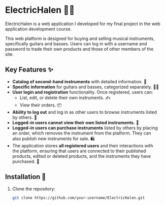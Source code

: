 # ElectricHalen 🎸🎶

ElectricHalen is a web application I developed for my final project in the web application development course.

This web platform is designed for buying and selling musical instruments, specifically guitars and basses. Users can log in with a username and password to trade their own products and those of other members of the site.

## Key Features ✨

- **Catalog of second-hand instruments** with detailed information. 🛒
- **Specific information** for guitars and basses, categorized separately. 🎸🎸
- **User login and registration** functionality. Once registered, users can:
  - List, edit, or delete their own instruments. ✍️
  - View their orders. 📦
- **Ability to log out** and log in as other users to browse instruments listed by others. 🔑
- **Logged-in users cannot view their own listed instruments.** 👀
- **Logged-in users can purchase instruments** listed by others by placing an order, which removes the instrument from the platform. They can also publish new instruments for sale. 🛍️
- The application stores **all registered users** and their interactions with the platform, ensuring that users are connected to their published products, edited or deleted products, and the instruments they have purchased. 🔄

## Installation 🚀

1. Clone the repository:
   ```bash
   git clone https://github.com/your-username/ElectricHalen.git
